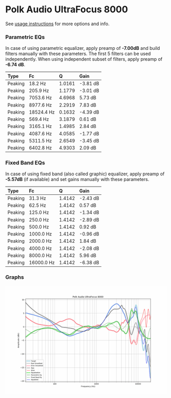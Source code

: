# Polk Audio UltraFocus 8000
See [usage instructions](https://github.com/jaakkopasanen/AutoEq#usage) for more options and info.

### Parametric EQs
In case of using parametric equalizer, apply preamp of **-7.00dB** and build filters manually
with these parameters. The first 5 filters can be used independently.
When using independent subset of filters, apply preamp of **-6.74 dB**.

| Type    | Fc         |      Q | Gain     |
|:--------|:-----------|:-------|:---------|
| Peaking | 18.2 Hz    | 1.0161 | -3.81 dB |
| Peaking | 205.9 Hz   | 1.1779 | -3.01 dB |
| Peaking | 7053.6 Hz  | 4.6968 | 5.73 dB  |
| Peaking | 8977.6 Hz  | 2.2919 | 7.83 dB  |
| Peaking | 18524.4 Hz | 0.1632 | -4.39 dB |
| Peaking | 569.4 Hz   | 3.1879 | 0.61 dB  |
| Peaking | 3165.1 Hz  | 1.4985 | 2.84 dB  |
| Peaking | 4087.6 Hz  | 4.0585 | -1.77 dB |
| Peaking | 5311.5 Hz  | 2.6549 | -3.45 dB |
| Peaking | 6402.8 Hz  | 4.9303 | 2.09 dB  |

### Fixed Band EQs
In case of using fixed band (also called graphic) equalizer, apply preamp of **-5.57dB**
(if available) and set gains manually with these parameters.

| Type    | Fc         |      Q | Gain     |
|:--------|:-----------|:-------|:---------|
| Peaking | 31.3 Hz    | 1.4142 | -2.43 dB |
| Peaking | 62.5 Hz    | 1.4142 | 0.57 dB  |
| Peaking | 125.0 Hz   | 1.4142 | -1.34 dB |
| Peaking | 250.0 Hz   | 1.4142 | -2.89 dB |
| Peaking | 500.0 Hz   | 1.4142 | 0.92 dB  |
| Peaking | 1000.0 Hz  | 1.4142 | -0.96 dB |
| Peaking | 2000.0 Hz  | 1.4142 | 1.84 dB  |
| Peaking | 4000.0 Hz  | 1.4142 | -2.08 dB |
| Peaking | 8000.0 Hz  | 1.4142 | 5.96 dB  |
| Peaking | 16000.0 Hz | 1.4142 | -6.38 dB |

### Graphs
![](./Polk%20Audio%20UltraFocus%208000.png)